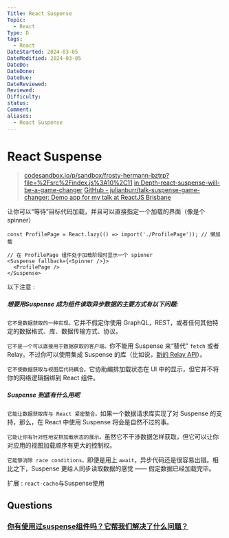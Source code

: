 ```yaml
---
Title: React Suspense
Topic:
  - React
Type: D
tags:
  - React
DateStarted: 2024-03-05
DateModified: 2024-03-05
DateDo: 
DateDone: 
DateDue: 
DateReviewed: 
Reviewed: 
Difficulty: 
status: 
Comment: 
aliases:
  - React Suspense
---
```

# React Suspense
>[codesandbox.io/p/sandbox/frosty-hermann-bztrp?file=%2Fsrc%2Findex.js%3A10%2C11](https://codesandbox.io/p/sandbox/frosty-hermann-bztrp?file=%2Fsrc%2Findex.js%3A10%2C11)
[in Depth-react-suspense-will-be-a-game-changer](https://angularindepth.com/posts/1044/why-react-suspense-will-be-a-game-changer)
[GitHub - julianburr/talk-suspense-game-changer: Demo app for my talk at ReactJS Brisbane](https://github.com/julianburr/talk-suspense-game-changer)

让你可以“等待”目标代码加载，并且可以直接指定一个加载的界面（像是个 spinner）

```
const ProfilePage = React.lazy(() => import('./ProfilePage')); // 懒加载

// 在 ProfilePage 组件处于加载阶段时显示一个 spinner
<Suspense fallback={<Spinner />}>
  <ProfilePage />
</Suspense>
```

以下注意 :

##### 想要用Suspense 成为组件读取异步数据的主要方式有以下问题:
`它不是数据获取的一种实现。`它并不假定你使用 GraphQL，REST，或者任何其他特定的数据格式、库、数据传输方式、协议。

`它不是一个可以直接用于数据获取的客户端。`你不能用 Suspense 来“替代” `fetch` 或者 Relay。不过你可以使用集成 Suspense 的库（比如说，[新的 Relay API](https://relay.dev/docs/en/experimental/api-reference)）。

`它不使数据获取与视图层代码耦合。`它协助编排加载状态在 UI 中的显示，但它并不将你的网络逻辑捆绑到 React 组件。

##### Suspense 到底有什么用呢

`它能让数据获取库与 React 紧密整合。`如果一个数据请求库实现了对 Suspense 的支持，那么，在 React 中使用 Suspense 将会是自然不过的事。

`它能让你有针对性地安排加载状态的展示。`虽然它不干涉数据怎样获取，但它可以让你对应用的视图加载顺序有更大的控制权。

`它能够消除 race conditions。`即便是用上 `await`，异步代码还是很容易出错。相比之下，Suspense 更给人同步读取数据的感觉 —— 假定数据已经加载完毕。

扩展 : `react-cache`与Suspense使用

## Questions
### [你有使用过suspense组件吗？它帮我们解决了什么问题？](https://github.com/haizlin/fe-interview/issues/896)



